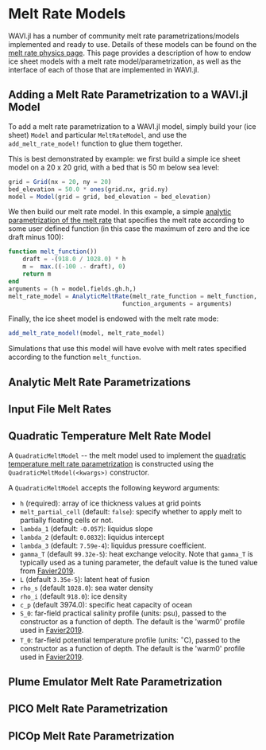 # Melt Rate Models
WAVI.jl has a number of community melt rate parametrizations/models implemented and ready to use. Details of these models can be found on the [melt rate physics page](../physics/melting.md). This page provides a description of how to endow ice sheet models with a melt rate model/parametrization, as well as the interface of each of those that are implemented in WAVI.jl.

## Adding a Melt Rate Parametrization to a WAVI.jl Model
To add a melt rate parametrization to a WAVI.jl model, simply build your (ice sheet) `Model` and particular `MeltRateModel`, and use the `add_melt_rate_model!` function to glue them together. 

This is best demonstrated by example: we first build a simple ice sheet model on a 20 x 20 grid, with a bed that is 50 m below sea level:
```julia
grid = Grid(nx = 20, ny = 20)
bed_elevation = 50.0 * ones(grid.nx, grid.ny)
model = Model(grid = grid, bed_elevation = bed_elevation)
```
We then build our melt rate model. In this example, a simple [analytic parametrization of the melt rate](#Analytic-Parametrization) that specifies the melt rate according to some user defined function (in this case the maximum of zero and the ice draft minus 100):
```julia
function melt_function())
    draft = -(918.0 / 1028.0) * h
    m =  max.((-100 .- draft), 0)
    return m
end
arguments = (h = model.fields.gh.h,)
melt_rate_model = AnalyticMeltRate(melt_rate_function = melt_function, 
                                function_arguments = arguments)
```
Finally, the ice sheet model is endowed with the melt rate mode:
```julia
add_melt_rate_model!(model, melt_rate_model)
```
Simulations that use this model will have evolve with melt rates specified according to the function `melt_function`.

## Analytic Melt Rate Parametrizations

## Input File Melt Rates

## Quadratic Temperature Melt Rate Model
A `QuadraticMeltModel` -- the melt model used to implement the [quadratic temperature melt rate parametrization](../physics/melting.md#Quadratic-Temperature-Melt-Rate-Parametrization) is constructed using the `QuadraticMeltModel(<kwargs>)` constructor. 

A `QuadraticMeltModel` accepts the following keyword arguments:
- `h` (required): array of ice thickness values at grid points
- `melt_partial_cell` (default: `false`): specify whether to apply melt to partially floating cells or not.
- `lambda_1` (default: `-0.057`): liquidus slope
- `lambda_2` (default: `0.0832`): liquidus intercept
- `lambda_3` (default: `7.59e-4`): liquidus pressure coefficient.
- `gamma_T` (default `99.32e-5`): heat exchange velocity. Note that `gamma_T` is typically used as a tuning parameter, the default value is the tuned value from [Favier2019](@cite).
- `L` (default `3.35e-5`): latent heat of fusion
- `rho_s` (default `1028.0`): sea water density
- `rho_i` (default `918.0`): ice density
- `c_p` (default 3974.0): specific heat capacity of ocean
- `S_0`: far-field practical salinity profile (units: psu), passed to the constructor as a function of depth. The default is the 'warm0' profile used in [Favier2019](@cite).
- `T_0`: far-field potential temperature profile (units: ${}^\circ$C), passed to the constructor as a function of depth. The default is the 'warm0' profile used in [Favier2019](@cite).



## Plume Emulator Melt Rate Parametrization

## PICO Melt Rate Parametrization

## PICOp Melt Rate Parametrization